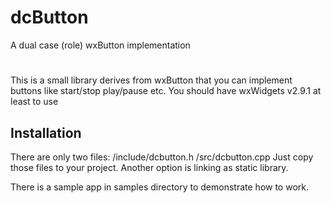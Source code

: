 # dcButton
A dual case (role) wxButton implementation
#
This is a small library derives from wxButton that you can implement buttons like start/stop play/pause etc.
You should have wxWidgets v2.9.1 at least to use

Installation
------------
There are only two files:
  /include/dcbutton.h
  /src/dcbutton.cpp
Just copy those files to your project.
Another option is linking as static library.

There is a sample app in samples directory to demonstrate how to work.
